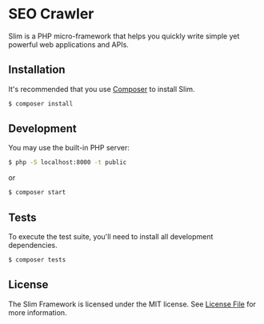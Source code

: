# SEO Crawler

[//]: # ([![Build Status]&#40;https://travis-ci.org/slimphp/Slim.svg?branch=4.x&#41;]&#40;https://travis-ci.org/slimphp/Slim&#41;)

[//]: # ([![Coverage Status]&#40;https://coveralls.io/repos/github/slimphp/Slim/badge.svg?branch=4.x&#41;]&#40;https://coveralls.io/github/slimphp/Slim?branch=4.x&#41;)

[//]: # ([![Total Downloads]&#40;https://poser.pugx.org/slim/slim/downloads&#41;]&#40;https://packagist.org/packages/slim/slim&#41;)

[//]: # ([![License]&#40;https://poser.pugx.org/slim/slim/license&#41;]&#40;https://packagist.org/packages/slim/slim&#41;)

Slim is a PHP micro-framework that helps you quickly write simple yet powerful web applications and APIs.

## Installation

It's recommended that you use [Composer](https://getcomposer.org/) to install Slim.

```bash
$ composer install
```

## Development
You may use the built-in PHP server:
```bash
$ php -S localhost:8000 -t public
```

or 

```bash
$ composer start
```

## Tests
To execute the test suite, you'll need to install all development dependencies.

```bash
$ composer tests
```

## License

The Slim Framework is licensed under the MIT license. See [License File](LICENSE.md) for more information.
